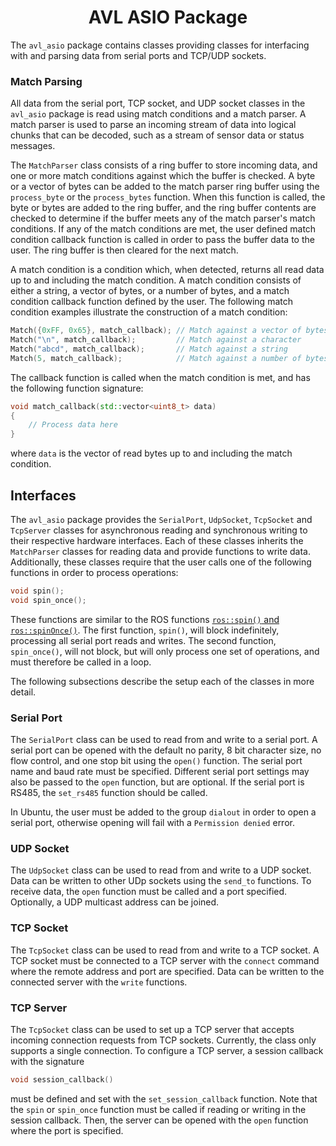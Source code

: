 <div align="center">

# AVL ASIO Package
</div>

The `avl_asio` package contains classes providing classes for interfacing with and parsing data from serial ports and TCP/UDP sockets.

### Match Parsing

All data from the serial port, TCP socket, and UDP socket classes in the `avl_asio` package is read using match conditions and a match parser. A match parser is used to parse an incoming stream of data into logical chunks that can be decoded, such as a stream of sensor data or status messages. 

The `MatchParser` class consists of a ring buffer to store incoming data, and one or more match conditions against which the buffer is checked. A byte or a vector of bytes can be added to the match parser ring buffer using the `process_byte` or the `process_bytes` function. When this function is called, the byte or bytes are added to the ring buffer, and the ring buffer contents are checked to determine if the buffer meets any of the match parser's match conditions. If any of the match conditions are met, the user defined match condition callback function is called in order to pass the buffer data to the user. The ring buffer is then cleared for the next match.

A match condition is a condition which, when detected, returns all read data up to and including the match condition. A match condition consists of either a string, a vector of bytes, or a number of bytes, and a match condition callback function defined by the user. 
The following match condition examples illustrate the construction of a match condition:
```c++
Match({0xFF, 0x65}, match_callback); // Match against a vector of bytes
Match("\n", match_callback);         // Match against a character
Match("abcd", match_callback);       // Match against a string
Match(5, match_callback);            // Match against a number of bytes
```
The callback function is called when the match condition is met, and has the following function signature:
```c++
void match_callback(std::vector<uint8_t> data)
{
    // Process data here
}
```
where `data` is the vector of read bytes up to and including the match condition. 

## Interfaces

The `avl_asio` package provides the `SerialPort`, `UdpSocket`, `TcpSocket` and `TcpServer` classes for asynchronous reading and synchronous writing to their respective hardware interfaces. Each of these classes inherits the `MatchParser` classes for reading data and provide functions to write data. Additionally, these classes require that the user calls one of the following functions in order to process operations:
```c++
void spin();
void spin_once();
```
These functions are similar to the ROS functions [`ros::spin()` and `ros::spinOnce()`](http://wiki.ros.org/roscpp/Overview/Callbacks%20and%20Spinning). The first function, `spin()`, will block indefinitely, processing all serial port reads and writes. The second function, `spin_once()`, will not block, but will only process one set of operations, and must therefore be called in a loop.

The following subsections describe the setup each of the classes in more detail.

### Serial Port

The `SerialPort` class can be used to read from and write to a serial port. A serial port can be opened with the default no parity, 8 bit character size, no flow control, and one stop bit using the `open()` function. The serial port name and baud rate must be specified. Different serial port settings may also be passed to the `open` function, but are optional. If the serial port is RS485, the `set_rs485` function should be called.

In Ubuntu, the user must be added to the group `dialout` in order to open a serial port, otherwise opening will fail with a `Permission denied` error.

### UDP Socket

The `UdpSocket` class can be used to read from and write to a UDP socket. Data can be written to other UDp sockets using the `send_to` functions. To receive data, the `open` function must be called and a port specified. Optionally, a UDP multicast address can be joined.

### TCP Socket

The `TcpSocket` class can be used to read from and write to a TCP socket. A TCP socket must be connected to a TCP server with the `connect` command where the remote address and port are specified. Data can be written to the  connected server with the `write` functions.

### TCP Server

The `TcpSocket` class can be used to set up a TCP server that accepts incoming connection requests from TCP sockets. Currently, the class only supports a single connection. To configure a TCP server, a session callback with the signature
```c++
void session_callback()
```
must be defined and set with the `set_session_callback` function. Note that the `spin` or `spin_once` function must be called if reading or writing in the session callback. Then, the server can be opened with the `open` function where the port is specified.